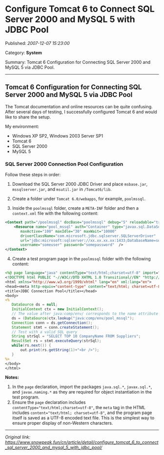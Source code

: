 # Configure Tomcat 6 to Connect SQL Server 2000 and MySQL 5 with JDBC Pool

Published: *2007-12-07 15:23:00*

Category: __System__

Summary: Tomcat 6 Configuration for Connecting SQL Server 2000 and MySQL 5 via JDBC Pool.

---------

## Tomcat 6 Configuration for Connecting SQL Server 2000 and MySQL 5 via JDBC Pool

The Tomcat documentation and online resources can be quite confusing. After several days of testing, I successfully configured Tomcat 6 and would like to share the setup.

My environment:

- Windows XP SP2, Windows 2003 Server SP1
- Tomcat 6
- SQL Server 2000
- MySQL 5

### SQL Server 2000 Connection Pool Configuration

Follow these steps in order:

1. Download the SQL Server 2000 JDBC Driver and place `msbase.jar`, `mssqlserver.jar`, and `msutil.jar` in `/Tomcat6/lib`.

2. Create a folder under `Tomcat 6.0/webapps`, for example, `poolmssql`.

3. Inside the `poolmssql` folder, create a `META-INF` folder and then a `context.xml` file with the following content:

```xml
<Context path="/poolmssql" docBase="poolmssql" debug="5" reloadable="true" crossContext="true">
    <Resource name="pool_mssql" auth="Container" type="javax.sql.DataSource"
       maxActive="100" maxIdle="30" maxWait="10000"
       driverClassName="com.microsoft.jdbc.sqlserver.SQLServerDriver"
       url="jdbc:microsoft:sqlserver://xx.xx.xx.xx:1433;DatabaseName=somedb"
       username="someuser" password="somepassword"  />
</Context>
```

4. Create a test program page in the `poolmssql` folder with the following content:

```jsp
<%@ page language="java" contentType="text/html;charset=utf-8" import="java.sql.*, javax.sql.*, javax.naming.*" %>
<!DOCTYPE html PUBLIC "-//W3C//DTD XHTML 1.0 Transitional//EN" "http://www.w3.org/TR/xhtml1/DTD/xhtml1-transitional.dtd">
<html xmlns="http://www.w3.org/1999/xhtml" lang="en" xml:lang="en">
<head><meta http-equiv="content-type" content="text/html; charset=utf-8" />
<title>JDBC Connection Pool</title></head>
<body>
<%
   DataSource ds = null;
   InitialContext ctx = new InitialContext();
   // The value after java:comp/env/ corresponds to the name attribute in the Resource element of context.xml
   ds = (DataSource)ctx.lookup("java:comp/env/pool_mssql");
   Connection conn = ds.getConnection();
   Statement stmt = conn.createStatement();
   // Test with a valid SQL query
   String strSql = "SELECT TOP 10 CompanyName FROM Suppliers";
   ResultSet rs = stmt.executeQuery(strSql);
   while(rs.next()) {
       out.print(rs.getString(1)+"<br />");
   }
%>
</body>
</html>
```

**Notes:**

1. In the `page` declaration, import the packages `java.sql.*`, `javax.sql.*`, and `javax.naming.*` as they are required for object instantiation in the test program.
2. Ensure the `page` declaration includes `contentType="text/html;charset=utf-8"`, the `meta` tag in the HTML includes `content="text/html; charset=utf-8"`, and the program page itself is saved as a UTF-8 encoded text file. This is the simplest way to ensure proper display of non-Western characters.

---
*Original link: https://www.snowpeak.fun/cn/article/detail/configure_tomcat_6_to_connect_sql_server_2000_and_mysql_5_with_jdbc_pool/*